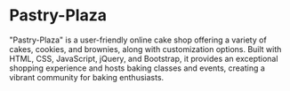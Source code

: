 # Pastry-Plaza
"Pastry-Plaza" is a user-friendly online cake shop offering a variety of cakes, cookies, and brownies, along with customization options. Built with HTML, CSS, JavaScript, jQuery, and Bootstrap, it provides an exceptional shopping experience and hosts baking classes and events, creating a vibrant community for baking enthusiasts.
